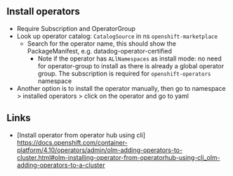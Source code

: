 ## Install operators
- Require Subscription and OperatorGroup
- Look up operator catalog: `CatalogSource` in ns `openshift-marketplace`
  - Search for the operator name, this should show the PackageManifest, e.g. datadog-operator-certified
    - Note if the operator has `ALlNamespaces` as install mode: no need for operator-group to install as there is already a global operator group. The subscription is required for `openshift-operators` namespace
- Another option is to install the operator manually, then go to namespace > installed operators > click on the operator and go to yaml
## Links
- [Install operator from operator hub using cli] https://docs.openshift.com/container-platform/4.10/operators/admin/olm-adding-operators-to-cluster.html#olm-installing-operator-from-operatorhub-using-cli_olm-adding-operators-to-a-cluster